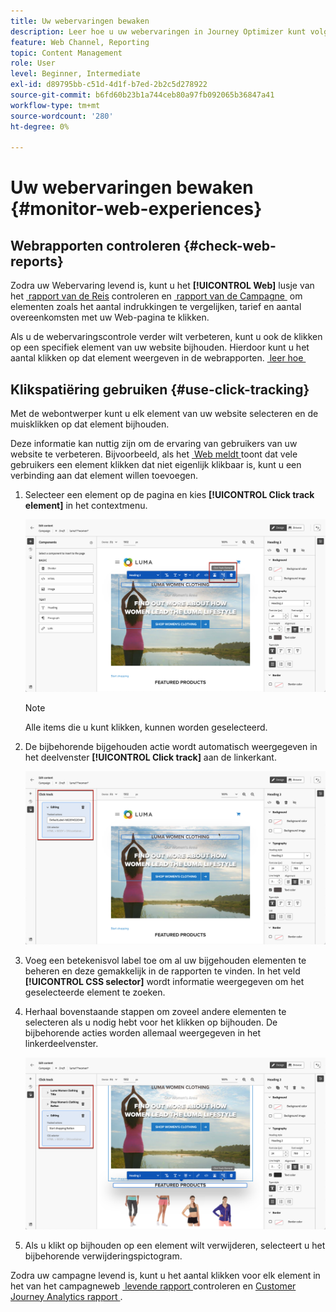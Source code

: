 ```yaml
---
title: Uw webervaringen bewaken
description: Leer hoe u uw webervaringen in Journey Optimizer kunt volgen
feature: Web Channel, Reporting
topic: Content Management
role: User
level: Beginner, Intermediate
exl-id: d89795bb-c51d-4d1f-b7ed-2b2c5d278922
source-git-commit: b6fd60b23b1a744ceb80a97fb092065b36847a41
workflow-type: tm+mt
source-wordcount: '280'
ht-degree: 0%

---
```


# Uw webervaringen bewaken {#monitor-web-experiences}

## Webrapporten controleren {#check-web-reports}

Zodra uw Webervaring levend is, kunt u het **[!UICONTROL Web]** lusje van het [&#x200B; rapport van de Reis &#x200B;](../reports/journey-global-report-cja-web.md) controleren en [&#x200B; rapport van de Campagne &#x200B;](../reports/campaign-global-report-cja-web.md) om elementen zoals het aantal indrukkingen te vergelijken, tarief en aantal overeenkomsten met uw Web-pagina te klikken.

<!--You can check the **[!UICONTROL Web]** tab of the campaign reports. Learn more about the campaign web [live report](../reports/campaign-live-report.md#web-tab) and [global report](../reports/campaign-global-report-cja.md#web).-->

Als u de webervaringscontrole verder wilt verbeteren, kunt u ook de klikken op een specifiek element van uw website bijhouden. Hierdoor kunt u het aantal klikken op dat element weergeven in de webrapporten. [&#x200B; leer hoe &#x200B;](#use-click-tracing)

## Klikspatiëring gebruiken {#use-click-tracking}

Met de webontwerper kunt u elk element van uw website selecteren en de muisklikken op dat element bijhouden.

Deze informatie kan nuttig zijn om de ervaring van gebruikers van uw website te verbeteren. Bijvoorbeeld, als het [&#x200B; Web meldt &#x200B;](../reports/campaign-global-report-cja-web.md) toont dat vele gebruikers een element klikken dat niet eigenlijk klikbaar is, kunt u een verbinding aan dat element willen toevoegen.

1. Selecteer een element op de pagina en kies **[!UICONTROL Click track element]** in het contextmenu.

   ![](assets/web-designer-click-track.png)

   >[!NOTE]
   >
   >Alle items die u kunt klikken, kunnen worden geselecteerd.

1. De bijbehorende bijgehouden actie wordt automatisch weergegeven in het deelvenster **[!UICONTROL Click track]** aan de linkerkant.

   ![](assets/web-designer-click-track-pane.png)

1. Voeg een betekenisvol label toe om al uw bijgehouden elementen te beheren en deze gemakkelijk in de rapporten te vinden. In het veld **[!UICONTROL CSS selector]** wordt informatie weergegeven om het geselecteerde element te zoeken.

1. Herhaal bovenstaande stappen om zoveel andere elementen te selecteren als u nodig hebt voor het klikken op bijhouden. De bijbehorende acties worden allemaal weergegeven in het linkerdeelvenster.

   ![](assets/web-designer-click-tracking-actions.png)

1. Als u klikt op bijhouden op een element wilt verwijderen, selecteert u het bijbehorende verwijderingspictogram.

Zodra uw campagne levend is, kunt u het aantal klikken voor elk element in het van het campagneweb [&#x200B; levende rapport &#x200B;](../reports/campaign-live-report.md#web-tab) controleren en [&#x200B; Customer Journey Analytics rapport &#x200B;](../reports/campaign-global-report-cja-web.md).
